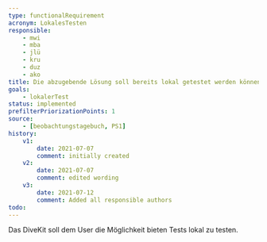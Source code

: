 ```yaml
---
type: functionalRequirement
acronym: LokalesTesten
responsible: 
    - mwi
    - mba
    - jlü
    - kru
    - duz
    - ako
title: Die abzugebende Lösung soll bereits lokal getestet werden können
goals: 
    - lokalerTest
status: implemented
prefilterPriorizationPoints: 1
source:
    - [beobachtungstagebuch, PS1]
history:
    v1:
        date: 2021-07-07
        comment: initially created
    v2:
        date: 2021-07-07
        comment: edited wording
    v3:
        date: 2021-07-12
        comment: Added all responsible authors
todo: 
---
```


Das DiveKit soll dem User die Möglichkeit bieten Tests lokal zu testen.